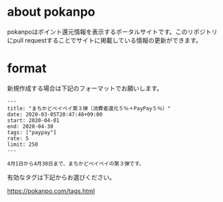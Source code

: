 # about pokanpo

pokanpoはポイント還元情報を表示するポータルサイトです。このリポジトリにpull requestすることでサイトに掲載している情報の更新ができます。

# format

新規作成する場合は下記のフォーマットでお願いします。

```
---
title: "まちかどペイペイ第３弾（消費者還元５％＋PayPay５％）"
date: 2020-03-05T20:47:48+09:00
start: 2020-04-01
end: 2020-04-30
tags: ["paypay"]
rate: 5
limit: 250
---

4月1日から4月30日まで、まちかどペイペイの第３弾です。

```

有効なタグは下記からお選びください。

https://pokanpo.com/tags.html

